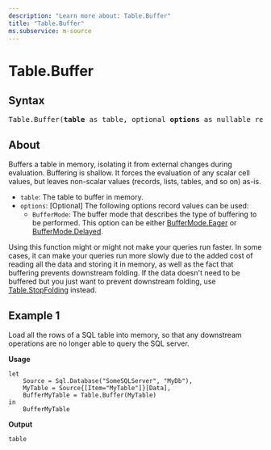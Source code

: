 ```yaml
---
description: "Learn more about: Table.Buffer"
title: "Table.Buffer"
ms.subservice: m-source
---
```

# Table.Buffer

## Syntax

<pre>
Table.Buffer(<b>table</b> as table, optional <b>options</b> as nullable record) as table
</pre>
  
## About

Buffers a table in memory, isolating it from external changes during evaluation. Buffering is shallow. It forces the evaluation of any scalar cell values, but leaves non-scalar values (records, lists, tables, and so on) as-is.

* `table`: The table to buffer in memory.
* `options`: [Optional] The following options record values can be used:
  * `BufferMode`: The buffer mode that describes the type of buffering to be performed. This option can be either [BufferMode.Eager](buffermode-type.md) or [BufferMode.Delayed](buffermode-type.md).

Using this function might or might not make your queries run faster. In some cases, it can make your queries run more slowly due to the added cost of reading all the data and storing it in memory, as well as the fact that buffering prevents downstream folding. If the data doesn't need to be buffered but you just want to prevent downstream folding, use [Table.StopFolding](/powerquery-m/table-stopfolding) instead.

## Example 1

Load all the rows of a SQL table into memory, so that any downstream operations are no longer able to query the SQL server.

**Usage**

```powerquery-m
let
    Source = Sql.Database("SomeSQLServer", "MyDb"),
    MyTable = Source{[Item="MyTable"]}[Data],
    BufferMyTable = Table.Buffer(MyTable)
in
    BufferMyTable
```

**Output**

```powerquery-m
table
```
